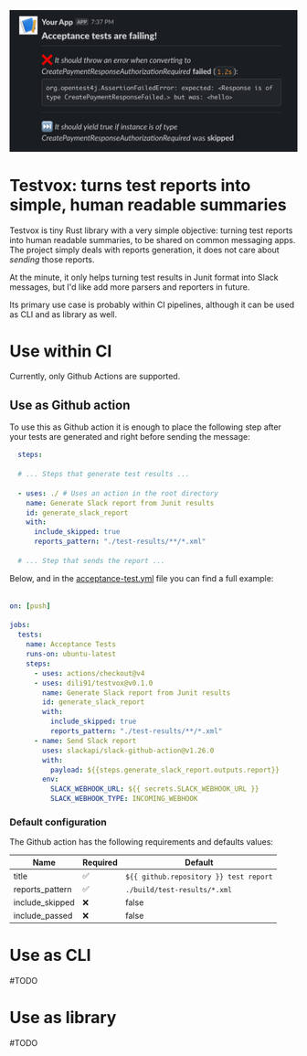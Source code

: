 <p align="center">
  <img src='./images/sample.png'/>
</p>

# Testvox: turns test reports into simple, human readable summaries

Testvox is tiny Rust library with a very simple objective: turning test reports into human readable summaries, to be shared on common messaging apps.
The project simply deals with reports generation, it does not care about *sending* those reports.

At the minute, it only helps turning test results in Junit format into Slack messages, but I'd like add more parsers and reporters in future.

Its primary use case is probably within CI pipelines, although it can be used as CLI and as library as well. 

# Use within CI

Currently, only Github Actions are supported.

## Use as Github action

To use this as Github action it is enough to place the following step after your tests are generated and right before sending the message:
```yaml
  steps:

  # ... Steps that generate test results ...

  - uses: ./ # Uses an action in the root directory
    name: Generate Slack report from Junit results
    id: generate_slack_report
    with:
      include_skipped: true
      reports_pattern: "./test-results/**/*.xml"

  # ... Step that sends the report ...
```

Below, and in the [acceptance-test.yml](./.github/workflows/acceptance_tests.yml) file you can find a full example: 

```yaml

on: [push]

jobs:
  tests:
    name: Acceptance Tests
    runs-on: ubuntu-latest
    steps:
      - uses: actions/checkout@v4
      - uses: dili91/testvox@v0.1.0
        name: Generate Slack report from Junit results
        id: generate_slack_report
        with:
          include_skipped: true
          reports_pattern: "./test-results/**/*.xml"
      - name: Send Slack report
        uses: slackapi/slack-github-action@v1.26.0
        with:
          payload: ${{steps.generate_slack_report.outputs.report}}
        env:
          SLACK_WEBHOOK_URL: ${{ secrets.SLACK_WEBHOOK_URL }}
          SLACK_WEBHOOK_TYPE: INCOMING_WEBHOOK

```

### Default configuration

The Github action has the following requirements and defaults values: 

| Name            | Required           | Default                                |
|-----------------|--------------------|----------------------------------------|
| title           | :white_check_mark: | `${{ github.repository }} test report` |
| reports_pattern | :white_check_mark: | `./build/test-results/*.xml`           |
| include_skipped | :x:                | false                                  |
| include_passed  | :x:                | false                                  |

# Use as CLI

#TODO

# Use as library

#TODO